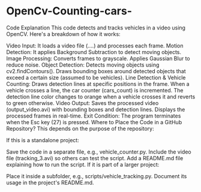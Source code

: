 # OpenCv-Counting-cars-
Code Explanation
This code detects and tracks vehicles in a video using OpenCV. Here's a breakdown of how it works:

Video Input: It loads a video file (....) and processes each frame.
Motion Detection: It applies Background Subtraction to detect moving objects.
Image Processing:
Converts frames to grayscale.
Applies Gaussian Blur to reduce noise.
Object Detection:
Detects moving objects using cv2.findContours().
Draws bounding boxes around detected objects that exceed a certain size (assumed to be vehicles).
Line Detection & Vehicle Counting:
Draws detection lines at specific positions in the frame.
When a vehicle crosses a line, the car counter (cars_count) is incremented.
The detection line color changes to orange when a vehicle crosses it and reverts to green otherwise.
Video Output:
Saves the processed video (output_video.avi) with bounding boxes and detection lines.
Displays the processed frames in real-time.
Exit Condition:
The program terminates when the Esc key (27) is pressed.
Where to Place the Code in a GitHub Repository?
This depends on the purpose of the repository:

If this is a standalone project:

Save the code in a separate file, e.g., vehicle_counter.py.
Include the video file (tracking_3.avi) so others can test the script.
Add a README.md file explaining how to run the script.
If it is part of a larger project:

Place it inside a subfolder, e.g., scripts/vehicle_tracking.py.
Document its usage in the project's README.md.
